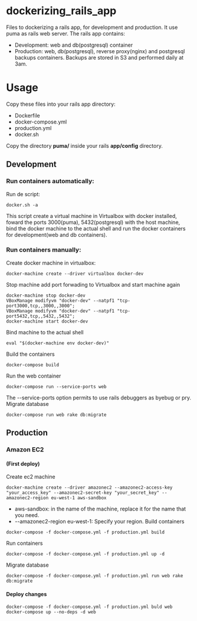 # dockerizing_rails_app
Files to dockerizing a rails app, for development and production. It use puma as rails web server. The rails app contains:
- Development: web and db(postgresql) container
- Production:  web, db(postgresql), reverse proxy(nginx) and postgresql backups containers. Backups are stored in S3 and performed daily at 3am.

# Usage
Copy these files into your rails app directory:
* Dockerfile
* docker-compose.yml
* production.yml
* docker.sh

Copy the directory **puma/** inside your rails **app/config** directory.

## Development
### Run containers automatically:
Run de script:
```
docker.sh -a
```
This script create a virtual machine in Virtualbox with docker installed, foward the ports 3000(puma), 5432(postgresql) with the host machine,
bind the docker machine to the actual shell and run the docker containers for development(web and db containers).

### Run containers manually:

Create docker machine in virtualbox:
```
docker-machine create --driver virtualbox docker-dev
```
Stop machine add port forwading to Virtualbox and start machine again
```
docker-machine stop docker-dev
VBoxManage modifyvm "docker-dev" --natpf1 "tcp-port3000,tcp,,3000,,3000";
VBoxManage modifyvm "docker-dev" --natpf1 "tcp-port5432,tcp,,5432,,5432";
docker-machine start docker-dev
```
Bind machine to the actual shell
```
eval "$(docker-machine env docker-dev)"
```
Build the containers
```
docker-compose build
```
Run the web container
```
docker-compose run --service-ports web
```
The --service-ports option permits to use rails debuggers as byebug or pry.
Migrate database
```
docker-compose run web rake db:migrate
```

## Production

### Amazon EC2 
#### (First deploy)
Create ec2 machine
```
docker-machine create --driver amazonec2 --amazonec2-access-key "your_access_key" --amazonec2-secret-key "your_secret_key" --amazonec2-region eu-west-1 aws-sandbox
```
- aws-sandbox: in the name of the machine, replace it for the name that you need.
- --amazonec2-region eu-west-1: Specify your region.
Build containers
```
docker-compose -f docker-compose.yml -f production.yml build
```
Run containers
```
docker-compose -f docker-compose.yml -f production.yml up -d
```
Migrate database
```
docker-compose -f docker-compose.yml -f production.yml run web rake db:migrate
```

#### Deploy changes
```
docker-compose -f docker-compose.yml -f production.yml buld web
docker-compose up --no-deps -d web
```
